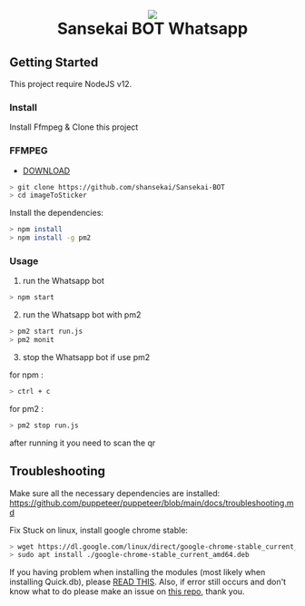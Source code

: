 <h1 align="center">
  <br>
  <a href="https://github.com/shansekai/Sansekai-BOT"><img src="https://raw.githubusercontent.com/shansekai/yusril-grabbed-result/main/weebs/123668954_681176676120525_7298275727742867146_n.jpg"></a>
  <br>
  Sansekai BOT Whatsapp
 <br>
  </h1>

## Getting Started

This project require NodeJS v12.

### Install
Install Ffmpeg & Clone this project

### FFMPEG
- [DOWNLOAD](https://github.com/BtbN/FFmpeg-Builds/releases/download/autobuild-2020-12-04-13-04/ffmpeg-n4.3.1-26-gca55240b8c-win64-gpl-4.3.zip)

```bash
> git clone https://github.com/shansekai/Sansekai-BOT
> cd imageToSticker
```

Install the dependencies:

```bash
> npm install
> npm install -g pm2
```

### Usage
1. run the Whatsapp bot

```bash
> npm start
```

2. run the Whatsapp bot with pm2
```bash
> pm2 start run.js
> pm2 monit
```
3. stop the Whatsapp bot if use pm2

for npm :
```bash
> ctrl + c
```
for pm2 :
```bash
> pm2 stop run.js
```

after running it you need to scan the qr

## Troubleshooting
Make sure all the necessary dependencies are installed: https://github.com/puppeteer/puppeteer/blob/main/docs/troubleshooting.md

Fix Stuck on linux, install google chrome stable: 
```bash
> wget https://dl.google.com/linux/direct/google-chrome-stable_current_amd64.deb
> sudo apt install ./google-chrome-stable_current_amd64.deb
```
If you having problem when installing the modules (most likely when installing Quick.db), please [READ THIS](https://stackoverflow.com/questions/55152761/npm-wont-install-quick-db-returns-these-errors).
Also, if error still occurs and don't know what to do please make an issue on [this repo](https://github.com/JoshuaWise/better-sqlite3/), thank you.

